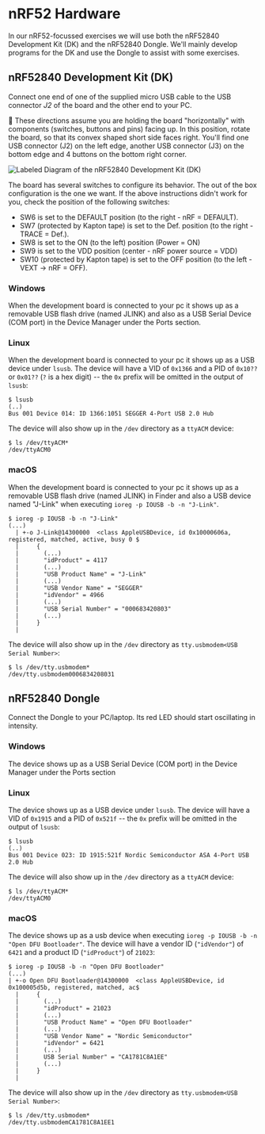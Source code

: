 # nRF52 Hardware

In our nRF52-focussed exercises we will use both the nRF52840 Development Kit (DK) and the nRF52840 Dongle. We'll mainly develop programs for the DK and use the Dongle to assist with some exercises.

## nRF52840 Development Kit (DK)

Connect one end of one of the supplied micro USB cable to the USB connector *J2* of the board and the other end to your PC.

💬 These directions assume you are holding the board "horizontally" with components (switches, buttons and pins) facing up. In this position, rotate the board, so that its convex shaped short side faces right. You'll find one USB connector (J2) on the left edge, another USB connector (J3) on the bottom edge and 4 buttons on the bottom right corner.

![Labeled Diagram of the nRF52840 Development Kit (DK)](img/nrf52840_dk_board.jpg)

The board has several switches to configure its behavior. The out of the box configuration is the one we want. If the above instructions didn't work for you, check the position of the following switches:

- SW6 is set to the DEFAULT position (to the right - nRF = DEFAULT).
- SW7 (protected by Kapton tape) is set to the Def. position (to the right - TRACE = Def.).
- SW8 is set to the ON (to the left) position (Power = ON)
- SW9 is set to the VDD position (center - nRF power source = VDD)
- SW10 (protected by Kapton tape) is set to the OFF position (to the left - VEXT -> nRF = OFF).

### Windows

When the development board is connected to your pc it shows up as a removable USB flash drive (named JLINK) and also as a USB Serial Device (COM port) in the Device Manager under the Ports section.

### Linux

When the development board is connected to your pc it shows up as a USB device under `lsusb`. The device will have a VID of `0x1366` and a PID of `0x10??` or `0x01??` (`?` is a hex digit)  -- the `0x` prefix will be omitted in the output of `lsusb`:

```console
$ lsusb
(..)
Bus 001 Device 014: ID 1366:1051 SEGGER 4-Port USB 2.0 Hub
```

The device will also show up in the `/dev` directory as a `ttyACM` device:

```console
$ ls /dev/ttyACM*
/dev/ttyACM0
```

### macOS

When the development board is connected to your pc it shows up as a removable USB flash drive (named JLINK) in Finder and also a USB device named "J-Link" when executing `ioreg -p IOUSB -b -n "J-Link"`.

```console
$ ioreg -p IOUSB -b -n "J-Link"
(...)
  | +-o J-Link@14300000  <class AppleUSBDevice, id 0x10000606a, registered, matched, active, busy 0 $
  |     {
  |       (...)
  |       "idProduct" = 4117
  |       (...)
  |       "USB Product Name" = "J-Link"
  |       (...)
  |       "USB Vendor Name" = "SEGGER"
  |       "idVendor" = 4966
  |       (...)
  |       "USB Serial Number" = "000683420803"
  |       (...)
  |     }
  |
```

The device will also show up in the `/dev` directory as `tty.usbmodem<USB Serial Number>`:

```console
$ ls /dev/tty.usbmodem*
/dev/tty.usbmodem0006834208031
```

## nRF52840 Dongle

Connect the Dongle to your PC/laptop. Its red LED should start oscillating in intensity.

### Windows

The device shows up as a USB Serial Device (COM port) in the Device Manager under the Ports section

### Linux

The device shows up as a USB device under `lsusb`. The device will have a VID of `0x1915` and a PID of `0x521f` -- the `0x` prefix will be omitted in the output of `lsusb`:

```console
$ lsusb
(..)
Bus 001 Device 023: ID 1915:521f Nordic Semiconductor ASA 4-Port USB 2.0 Hub
```

The device will also show up in the `/dev` directory as a `ttyACM` device:

```console
$ ls /dev/ttyACM*
/dev/ttyACM0
```

### macOS

The device shows up as a usb device when executing `ioreg -p IOUSB -b -n "Open DFU Bootloader"`. The device will have a vendor ID (`"idVendor"`) of `6421` and a product ID (`"idProduct"`) of `21023`:

```console
$ ioreg -p IOUSB -b -n "Open DFU Bootloader"
(...)
| +-o Open DFU Bootloader@14300000  <class AppleUSBDevice, id 0x100005d5b, registered, matched, ac$
  |     {
  |       (...)
  |       "idProduct" = 21023
  |       (...)
  |       "USB Product Name" = "Open DFU Bootloader"
  |       (...)
  |       "USB Vendor Name" = "Nordic Semiconductor"
  |       "idVendor" = 6421
  |       (...)
  |       USB Serial Number" = "CA1781C8A1EE"
  |       (...)
  |     }
  |
```

The device will also show up in the `/dev` directory as `tty.usbmodem<USB Serial Number>`:

```console
$ ls /dev/tty.usbmodem*
/dev/tty.usbmodemCA1781C8A1EE1
```
